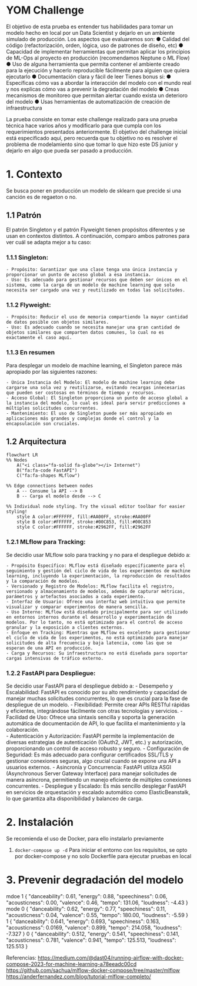 # YOM Challenge

El objetivo de esta prueba es entender tus habilidades para tomar un modelo hecho en local
por un Data Scientist y dejarlo en un ambiente simulado de producción.
Los aspectos que evaluaremos son:
● Calidad del código (refactorización, orden, lógica, uso de patrones de diseño, etc)
● Capacidad de implementar herramientas que permitan aplicar los principios de ML-Ops
al proyecto en producción (recomendamos Neptune o ML Flow)
● Uso de alguna herramienta que permita contener el ambiente creado para la ejecución y
hacerlo reproducible fácilmente para alguien que quiera ejecutarlo
● Documentación clara y fácil de leer
Tienes bonus si:
● Específicas cómo vas a abordar la interacción del modelo con el mundo real y nos
explicas cómo vas a prevenir la degradación del modelo
● Creas mecanismos de monitoreo que permitan alertar cuando exista un deterioro del
modelo
● Usas herramientas de automatización de creación de infraestructura

La prueba consiste en tomar este challenge realizado para una prueba técnica hace varios
años y modificarlo para que cumpla con los requerimientos presentados anteriormente.
El objetivo del challenge inicial está especificado aquí, pero recuerda que tu objetivo no es
resolver el problema de modelamiento sino que tomar lo que hizo este DS junior y dejarlo en
algo que pueda ser pasado a producción.

# 1. Contexto

Se busca poner en producción un modelo de sklearn que precide si una canción es de regaeton o no.

## 1.1 Patrón

El patrón Singleton y el patrón Flyweight tienen propósitos diferentes y se usan en contextos distintos. A continuación, comparo ambos patrones para ver cuál se adapta mejor a tu caso:

### 1.1.1 Singleton:

    - Propósito: Garantizar que una clase tenga una única instancia y proporcionar un punto de acceso global a esa instancia.
    - Uso: Es adecuado para gestionar recursos que deben ser únicos en el sistema, como la carga de un modelo de machine learning que solo necesita ser cargado una vez y reutilizado en todas las solicitudes.

### 1.1.2 Flyweight:

    - Propósito: Reducir el uso de memoria compartiendo la mayor cantidad de datos posible con objetos similares.
    - Uso: Es adecuado cuando se necesita manejar una gran cantidad de objetos similares que comparten datos comunes, lo cual no es exactamente el caso aquí.

### 1.1.3 En resumen
Para desplegar un modelo de machine learning, el Singleton parece más apropiado por las siguientes razones:

    - Única Instancia del Modelo: El modelo de machine learning debe cargarse una sola vez y reutilizarse, evitando recargas innecesarias que pueden ser costosas en términos de tiempo y recursos.
    - Acceso Global: El Singleton proporciona un punto de acceso global a la instancia del modelo, lo cual es ideal para servir predicciones a múltiples solicitudes concurrentes.
    - Mantenimiento: El uso de Singleton puede ser más apropiado en aplicaciones más grandes y complejas donde el control y la encapsulación son cruciales. 

## 1.2 Arquitectura

```mermaid
flowchart LR
%% Nodes
    A("<i class="fa-solid fa-globe"></i> Internet")
    B("fa:fa-code FastAPI")
    C("fa:fa-shapes MLflow")

%% Edge connections between nodes
    A -- Consume la API --> B
    B -- Carga el modelo desde --> C

%% Individual node styling. Try the visual editor toolbar for easier styling!
    style A color:#FFFFFF, fill:#AA00FF, stroke:#AA00FF
    style B color:#FFFFFF, stroke:#00C853, fill:#00C853
    style C color:#FFFFFF, stroke:#2962FF, fill:#2962FF
```

### 1.2.1 MLflow para Tracking:
Se decidio usar MLflow solo para tracking y no para el despliegue debido a:

    - Propósito Específico: MLflow está diseñado específicamente para el seguimiento y gestión del ciclo de vida de los experimentos de machine learning, incluyendo la experimentación, la reproducción de resultados y la comparación de modelos.
    - Versionado y Registro de Modelos: MLflow facilita el registro, versionado y almacenamiento de modelos, además de capturar métricas, parámetros y artefactos asociados a cada experimento.
    - Interfaz de Usuario: Ofrece una interfaz web intuitiva que permite visualizar y comparar experimentos de manera sencilla.    
    - Uso Interno: MLflow está diseñado principalmente para ser utilizado en entornos internos durante el desarrollo y experimentación de modelos. Por lo tanto, no está optimizado para el control de acceso granular y la exposición a clientes externos.
    - Enfoque en Tracking: Mientras que MLflow es excelente para gestionar el ciclo de vida de los experimentos, no está optimizado para manejar solicitudes de alta frecuencia y baja latencia, como las que se esperan de una API en producción.
    - Carga y Recursos: Su infraestructura no está diseñada para soportar cargas intensivas de tráfico externo.

### 1.2.2 FastAPI para Despliegue:

Se decidio usar FastAPI para el despliegue debido a:
    - Desempeño y Escalabilidad: FastAPI es conocido por su alto rendimiento y capacidad de manejar muchas solicitudes concurrentes, lo que es crucial para la fase de despliegue de un modelo.
    - Flexibilidad: Permite crear APIs RESTful rápidas y eficientes, integrándose fácilmente con otras tecnologías y servicios.
    - Facilidad de Uso: Ofrece una sintaxis sencilla y soporta la generación automática de documentación de API, lo que facilita el mantenimiento y la colaboración.    
    - Autenticación y Autorización: FastAPI permite la implementación de diversas estrategias de autenticación (OAuth2, JWT, etc.) y autorización, proporcionando un control de acceso robusto y seguro.
    - Configuración de Seguridad: Es más adecuado para configurar certificados SSL/TLS y gestionar conexiones seguras, algo crucial cuando se expone una API a usuarios externos.
    - Asincronía y Concurrencia: FastAPI utiliza ASGI (Asynchronous Server Gateway Interface) para manejar solicitudes de manera asíncrona, permitiendo un manejo eficiente de múltiples conexiones concurrentes.
    - Despliegue y Escalado: Es más sencillo desplegar FastAPI en servicios de orquestación y escalado automático como ElasticBeanstalk, lo que garantiza alta disponibilidad y balanceo de carga.

# 2. Instalación

Se recomienda el uso de Docker, para ello instalarlo previamente

1. ```docker-compose up -d``` Para iniciar el entorno con los requisitos, se opto por docker-compose y no solo Dockerfile para ejecutar pruebas en local

# 3. Prevenir degradación del modelo

mdoe 1
{
  "danceability": 0.61,
  "energy": 0.88,
  "speechiness": 0.06,
  "acousticness": 0.00,
  "valence": 0.46,
  "tempo": 131.06,
  "loudness": -4.43
}
mode 0
{
  "danceability": 0.62,
  "energy": 0.77,
  "speechiness": 0.11,
  "acousticness": 0.04,
  "valence": 0.55,
  "tempo": 180.00,
  "loudness": -5.59
}
1
{
  "danceability": 0.641,
  "energy": 0.693,
  "speechiness": 0.163,
  "acousticness": 0.0169,
  "valence": 0.899,
  "tempo": 214.058,
  "loudness": -7.327
}
0
{
  "danceability": 0.512,
  "energy": 0.541,
  "speechiness": 0.141,
  "acousticness": 0.781,
  "valence": 0.941,
  "tempo": 125.513,
  "loudness": 125.513
}


Referencias:
https://medium.com/@dast04/running-airflow-with-docker-compose-2023-for-machine-learning-a78eeadc00cd
https://github.com/sachua/mlflow-docker-compose/tree/master/mlflow
https://anderfernandez.com/blog/tutorial-mlflow-completo/